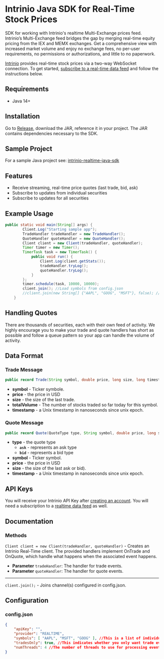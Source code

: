 # Intrinio Java SDK for Real-Time Stock Prices
SDK for working with Intrinio's realtime Multi-Exchange prices feed.  Intrinio’s Multi-Exchange feed bridges the gap by merging real-time equity pricing from the IEX and MEMX exchanges. Get a comprehensive view with increased market volume and enjoy no exchange fees, no per-user requirements, no permissions or authorizations, and little to no paperwork.

[Intrinio](https://intrinio.com/) provides real-time stock prices via a two-way WebSocket connection. To get started, [subscribe to a real-time data feed](https://intrinio.com/real-time-multi-exchange) and follow the instructions below.

## Requirements

- Java 14+

## Installation

Go to [Release](https://github.com/intrinio/intrinio-realtime-java-sdk/releases/), download the JAR, reference it in your project. The JAR contains dependencies necessary to the SDK.

## Sample Project

For a sample Java project see: [intrinio-realtime-java-sdk](https://github.com/intrinio/intrinio-realtime-java-sdk)

## Features

* Receive streaming, real-time price quotes (last trade, bid, ask)
* Subscribe to updates from individual securities
* Subscribe to updates for all securities

## Example Usage
```java
public static void main(String[] args) {
		Client.Log("Starting sample app");
		TradeHandler tradeHandler = new TradeHandler();
		QuoteHandler quoteHandler = new QuoteHandler();
		Client client = new Client(tradeHandler, quoteHandler);
		Timer timer = new Timer();
		TimerTask task = new TimerTask() {
			public void run() {
				Client.Log(client.getStats());
				tradeHandler.tryLog();
				quoteHandler.tryLog();
			}
		};
		timer.schedule(task, 10000, 10000);
		client.join(); //Load symbols from config.json
		//client.join(new String[] {"AAPL", "GOOG", "MSFT"}, false); //specify symbols at runtime
	}
```

## Handling Quotes

There are thousands of securities, each with their own feed of activity.  We highly encourage you to make your trade and quote handlers has short as possible and follow a queue pattern so your app can handle the volume of activity.

## Data Format

### Trade Message

```java
public record Trade(String symbol, double price, long size, long timestamp, long totalVolume)
```

* **symbol** - Ticker symbole.
* **price** - the price in USD
* **size** - the size of the last trade.
* **totalVolume** - The number of stocks traded so far today for this symbol.
* **timestamp** - a Unix timestamp in nanoseconds since unix epoch.


### Quote Message

```java
public record Quote(QuoteType type, String symbol, double price, long size, long timestamp)
```

* **type** - the quote type
  *    **`ask`** - represents an ask type
  *    **`bid`** - represents a bid type  
* **symbol** - Ticker symbol.
* **price** - the price in USD
* **size** - the size of the last ask or bid).
* **timestamp** - a Unix timestamp in nanoseconds since unix epoch.

## API Keys

You will receive your Intrinio API Key after [creating an account](https://intrinio.com/signup). You will need a subscription to a [realtime data feed](https://intrinio.com/real-time-multi-exchange) as well.

## Documentation

### Methods

`Client client = new Client(tradeHandler, quoteHandler)` - Creates an Intrinio Real-Time client. The provided handlers implement OnTrade and OnQuote, which handle what happens when the associated event happens.
* **Parameter** `tradeHandler`: The handler for trade events.
* **Parameter** `quoteHandler`: The handler for quote events.

---------

`client.join();` - Joins channel(s) configured in config.json.

## Configuration

### config.json
```json
{
	"apiKey": "",
	"provider": "REALTIME",
	"symbols": [ "AAPL", "MSFT", "GOOG" ], //This is a list of individual tickers to subscribe to, or "lobby" to subscribe to all at once (firehose).
	"tradesOnly": true, //This indicates whether you only want trade events (true) or you want trade, ask, and bid events (false).
	"numThreads": 4 //The number of threads to use for processing events.
}
```

